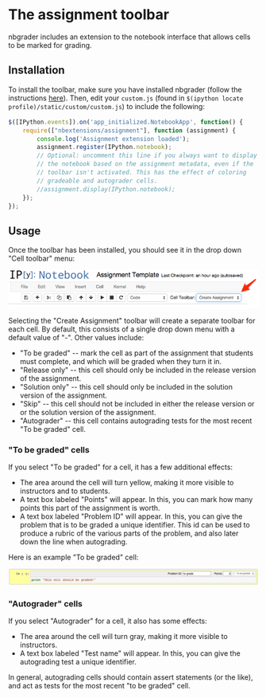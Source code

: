 # The assignment toolbar

nbgrader includes an extension to the notebook interface that allows
cells to be marked for grading.

## Installation

To install the toolbar, make sure you have installed nbgrader (follow
the instructions [here](index.md)). Then, edit your `custom.js` (found
in `$(ipython locate profile)/static/custom/custom.js`) to include the
following:

```javascript
$([IPython.events]).on('app_initialized.NotebookApp', function() {
    require(["nbextensions/assignment"], function (assignment) {
        console.log('Assignment extension loaded');
        assignment.register(IPython.notebook);
        // Optional: uncomment this line if you always want to display
        // the notebook based on the assignment metadata, even if the
        // toolbar isn't activated. This has the effect of coloring
        // gradeable and autograder cells.
        //assignment.display(IPython.notebook);
    });
});
```

## Usage

Once the toolbar has been installed, you should see it in the drop
down "Cell toolbar" menu:

![](images/select_assignment_toolbar.png)

Selecting the "Create Assignment" toolbar will create a separate
toolbar for each cell. By default, this consists of a single drop down
menu with a default value of "-". Other values include:

* "To be graded" -- mark the cell as part of the assignment that
  students must complete, and which will be graded when they turn it
  in.
* "Release only" -- this cell should only be included in the release
  version of the assignment.
* "Solution only" -- this cell should only be included in the solution
  version of the assignment.
* "Skip" -- this cell should not be included in either the release
  version or or the solution version of the assignment.
* "Autograder" -- this cell contains autograding tests for the most
  recent "To be graded" cell.

### "To be graded" cells

If you select "To be graded" for a cell, it has a few additional
effects:

* The area around the cell will turn yellow, making it more visible to
  instructors and to students.
* A text box labeled "Points" will appear. In this, you can mark how
  many points this part of the assignment is worth.
* A text box labeled "Problem ID" will appear. In this, you can give
  the problem that is to be graded a unique identifier. This id can be
  used to produce a rubric of the various parts of the problem, and
  also later down the line when autograding.

Here is an example "To be graded" cell:

![](images/to_be_graded.png)

### "Autograder" cells

If you select "Autograder" for a cell, it also has some effects:

* The area around the cell will turn gray, making it more visible to
  instructors.
* A text box labeled "Test name" will appear. In this, you can give
  the autograding test a unique identifier.

In general, autograding cells should contain assert statements (or the
like), and act as tests for the most recent "to be graded" cell.
